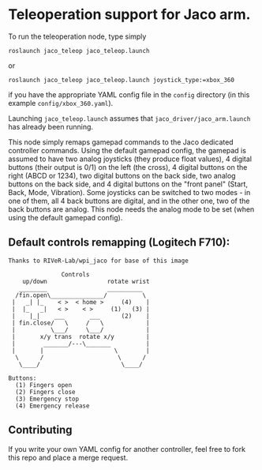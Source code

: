 Teleoperation support for Jaco arm.
==================================
To run the teleoperation node, type simply

	roslaunch jaco_teleop jaco_teleop.launch

or 

	roslaunch jaco_teleop jaco_teleop.launch joystick_type:=xbox_360

if you have the appropriate YAML config file in the `config` directory (in this example `config/xbox_360.yaml`). 

Launching `jaco_teleop.launch` assumes that `jaco_driver/jaco_arm.launch` has already been running.

This node simply remaps gamepad commands to the Jaco dedicated controller commands. Using the default gamepad config, the gamepad is assumed to have two analog joysticks (they produce float values), 4 digital buttons (their output is 0/1) on the left (the cross), 4 digital buttons on the right (ABCD or 1234), two digital buttons on the back side, two analog buttons on the back side, and 4 digital buttons on the "front panel" (Start, Back, Mode, Vibration). Some joysticks can be switched to two modes - in one of them, all 4 back buttons are digital, and in the other one, two of the back buttons are analog. This node needs the analog mode to be set (when using the default gamepad config).
	
Default controls remapping (Logitech F710):
-------------------
		
    Thanks to RIVeR-Lab/wpi_jaco for base of this image

                   Controls                
        up/down                 rotate wrist
       ________                 __________    
      /fin.open\_______________/          \   
     |   _| |_    < >  < home >     (4)    |  
     |  |_   _|   < >    < >     (1)   (3) |  
     |    |_|    ___       ___      (2)    |  
     | fin.close/   \     /   \            |  
     |          \___/     \___/            |  
     |       x/y trans  rotate x/y         |  
     |        _______/---\_______          |  
     |       |                    \        |  
      \      /                     \      /   
       \____/                       \____/    
                                           
    Buttons:                               
      (1) Fingers open
      (2) Fingers close
      (3) Emergency stop                    
      (4) Emergency release

Contributing
------------
If you write your own YAML config for another controller, feel free to fork this repo and place a merge request.
